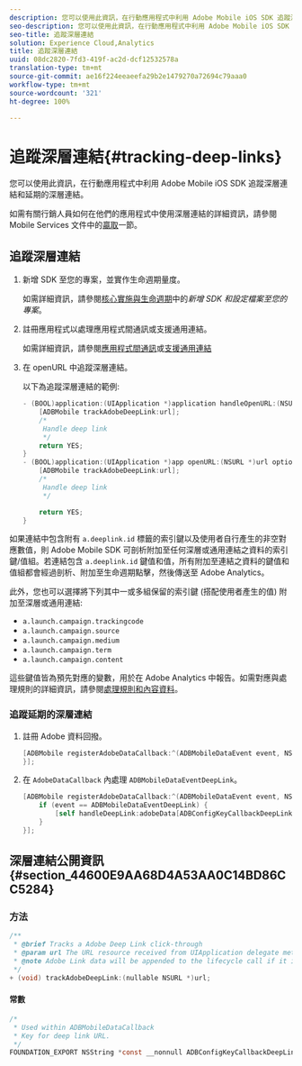 ```yaml
---
description: 您可以使用此資訊，在行動應用程式中利用 Adobe Mobile iOS SDK 追蹤深層連結和延期的深層連結。
seo-description: 您可以使用此資訊，在行動應用程式中利用 Adobe Mobile iOS SDK 追蹤深層連結和延期的深層連結。
seo-title: 追蹤深層連結
solution: Experience Cloud,Analytics
title: 追蹤深層連結
uuid: 08dc2820-7fd3-419f-ac2d-dcf12532578a
translation-type: tm+mt
source-git-commit: ae16f224eeaeefa29b2e1479270a72694c79aaa0
workflow-type: tm+mt
source-wordcount: '321'
ht-degree: 100%

---
```



# 追蹤深層連結{#tracking-deep-links}

您可以使用此資訊，在行動應用程式中利用 Adobe Mobile iOS SDK 追蹤深層連結和延期的深層連結。

如需有關行銷人員如何在他們的應用程式中使用深層連結的詳細資訊，請參閱 Mobile Services 文件中的[贏取](/help/ios/acquisition-main/acquisition.md)一節。

## 追蹤深層連結

1. 新增 SDK 至您的專案，並實作生命週期量度。

   如需詳細資訊，請參閱[核心實施與生命週期](/help/ios/getting-started/dev-qs.md)中的&#x200B;*新增 SDK 和設定檔案至您的專案*。
1. 註冊應用程式以處理應用程式間通訊或支援通用連結。

   如需詳細資訊，請參閱[應用程式間通訊](https://developer.apple.com/library/ios/documentation/iPhone/Conceptual/iPhoneOSProgrammingGuide/Inter-AppCommunication/Inter-AppCommunication.html#//apple_ref/doc/uid/TP40007072-CH6-SW10)或[支援通用連結](https://developer.apple.com/library/ios/documentation/General/Conceptual/AppSearch/UniversalLinks.html)

1. 在 openURL 中追蹤深層連結。

   以下為追蹤深層連結的範例:

   ```objective-c
   - (BOOL)application:(UIApplication *)application handleOpenURL:(NSURL *)url { 
       [ADBMobile trackAdobeDeepLink:url]; 
       /* 
        Handle deep link 
        */ 
       return YES; 
   } 
   - (BOOL)application:(UIApplication *)app openURL:(NSURL *)url options:(NSDictionary<NSString *, id> *)options { 
       [ADBMobile trackAdobeDeepLink:url]; 
       /* 
        Handle deep link 
        */ 
   
       return YES; 
   }
   ```

如果連結中包含附有 `a.deeplink.id` 標籤的索引鍵以及使用者自行產生的非空對應數值，則 Adobe Mobile SDK 可剖析附加至任何深層或通用連結之資料的索引鍵/值組。若連結包含 `a.deeplink.id` 鍵值和值，所有附加至連結之資料的鍵值和值組都會經過剖析、附加至生命週期點擊，然後傳送至 Adobe Analytics。

此外，您也可以選擇將下列其中一或多組保留的索引鍵 (搭配使用者產生的值) 附加至深層或通用連結:

* `a.launch.campaign.trackingcode`
* `a.launch.campaign.source`
* `a.launch.campaign.medium`
* `a.launch.campaign.term`
* `a.launch.campaign.content`

這些鍵值皆為預先對應的變數，用於在 Adobe Analytics 中報告。如需對應與處理規則的詳細資訊，請參閱[處理規則和內容資料](/help/ios/getting-started/proc-rules.md)。

### 追蹤延期的深層連結

1. 註冊 Adobe 資料回撥。

   ```objective-c
   [ADBMobile registerAdobeDataCallback:^(ADBMobileDataEvent event, NSDictionary * _Nullable adobeData) { 
   }];
   ```

1. 在 `AdobeDataCallback` 內處理 `ADBMobileDataEventDeepLink`。

   ```objective-c
   [ADBMobile registerAdobeDataCallback:^(ADBMobileDataEvent event, NSDictionary * _Nullable adobeData) { 
       if (event == ADBMobileDataEventDeepLink) { 
           [self handleDeepLink:adobeData[ADBConfigKeyCallbackDeepLink]]; 
       } 
   }];
   ```

## 深層連結公開資訊 {#section_44600E9AA68D4A53AA0C14BD86CC5284}

### 方法

```objective-c
/** 
 * @brief Tracks a Adobe Deep Link click-through 
 * @param url The URL resource received from UIApplication delegate method. 
 * @note Adobe Link data will be appended to the lifecycle call if it is a launch event, otherwise an extra call will be sent. 
 */ 
+ (void) trackAdobeDeepLink:(nullable NSURL *)url;
```

#### 常數

```objective-c
/* 
 * Used within ADBMobileDataCallback 
 * Key for deep link URL. 
 */ 
FOUNDATION_EXPORT NSString *const __nonnull ADBConfigKeyCallbackDeepLink;
```

